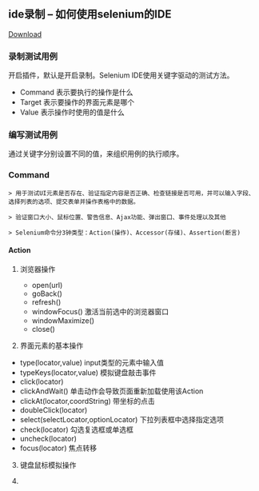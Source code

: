 ## ide录制 – 如何使用selenium的IDE

[Download](http://seleniumhq.org/download)

### 录制测试用例

开启插件，默认是开启录制。Selenium IDE使用关键字驱动的测试方法。

- Command  表示要执行的操作是什么
- Target   表示要操作的界面元素是哪个
- Value    表示操作时使用的值是什么

### 编写测试用例

通过关键字分别设置不同的值，来组织用例的执行顺序。

### Command

    > 用于测试UI元素是否存在、验证指定内容是否正确、检查链接是否可用，并可以输入字段、选择列表的选项、提交表单并操作表格中的数据。

    > 验证窗口大小、鼠标位置、警告信息、Ajax功能、弹出窗口、事件处理以及其他

    > Selenium命令分3钟类型：Action(操作)、Accessor(存储)、Assertion(断言)

#### Action

1. 浏览器操作

    - open(url)
    - goBack() 
    - refresh()
    - windowFocus() 激活当前选中的浏览器窗口
    - windowMaximize()
    - close()

2. 界面元素的基本操作

- type(locator,value) input类型的元素中输入值
- typeKeys(locator,value) 模拟键盘敲击事件
- click(locator)
- clickAndWait() 单击动作会导致页面重新加载使用该Action
- clickAt(locator,coordString) 带坐标的点击
- doubleClick(locator)
- select(selectLocator,optionLocator) 下拉列表框中选择指定选项
- check(locator) 勾选复选框或单选框
- uncheck(locator)
- focus(locator) 焦点转移

3. 键盘鼠标模拟操作



4. 